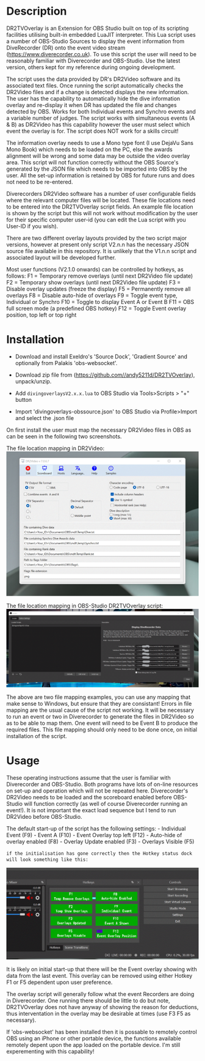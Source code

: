 # Description
DR2TVOverlay is an Extension for OBS Studio built on top of its scripting facilities utilising built-in embedded LuaJIT interpreter.
This Lua script uses a number of OBS-Studio Sources to display the event information from DiveRecorder (DR) onto
the event video stream (https://www.diverecorder.co.uk).  To use this script the user will need to be reasonably familiar
with Diverecorder and OBS-Studio.  Use the latest version, others kept for my reference during ongoing development.

The script uses the data provided by DR's DR2Video software and its associated text files.  Once running the script
automatically checks the DR2Video files and if a change is detected displays the new information.  The user has the 
capability to automatically hide the dive information overlay and re-display it when DR has updated the file and changes
detected by OBS.  Works for both Individual events and Synchro events and a variable number of judges.  The script works 
with simultaneous events (A & B) as DR2Video has this capability however the user must select which event the overlay is for.
The script does NOT work for a skills circuit!

The information overlay needs to use a Mono type font (I use DejaVu Sans Mono Book) which needs to be loaded on the PC, else
the awards alignment will be wrong and some data may be outside the video overlay area.  This script will not function 
correctly without the OBS Source's generated by the JSON file which needs to be imported into OBS by the user.  All the
set-up information is retained by OBS for future runs and does not need to be re-entered.

Diverecorders DR2Video software has a number of user configurable fields where the relevant computer files will be located. 
These file locations need to be entered into the DR2TVOverlay script fields.  An example file location is shown by the script
but this will not work without modification by the user for their specific computer user-id (you can edit the Lua script with
you User-ID if you wish).

There are two different overlay layouts provided by the two script major versions, however at present only script V2.n.n has
the necessary JSON source file available in this repository.  It is unlikely that the V1.n.n script and associated layout 
will be developed further.  

Most user functions (V2.1.0 onwards) can be controlled by hotkeys, as follows:
    F1 = Temporary remove overlays (until next DR2Video file update)
    F2 = Temporary show overlays (until next DR2Video file update)
    F3 = Disable overlay updates (freeze the display)
    F5 = Permanently remove all overlays
    F8 = Disable auto-hide of overlays
    F9 = Toggle event type, Individual or Synchro
    F10 = Toggle to display Event A or Event B
    F11 = OBS full screen mode (a predefined OBS hotkey)
    F12 = Toggle Event overlay position, top left or top right

# Installation 
- Download and install Exeldro's 'Source Dock', 'Gradient Source' and optionally from Palakis 'obs-websocket'.

- Download zip file from (https://github.com//andy5211d/DR2TVOverlay), unpack/unzip.
- Add `divingoverlaysV2.x.x.lua` to OBS Studio via Tools>Scripts > "+" button
- Import 'divingoverlays-obssource.json' to OBS Studio via Profile>Import and select the .json file

On first install the user must map the necessary DR2Video files in OBS as can be seen in the following two screenshots.

The file location mapping in DR2Video:
![gif](https://github.com/andy5211d/DR2TVOverlay/blob/main/gifs/DR2Videofilelocations.gif)

The file location mapping in OBS-Studio DR2TVOverlay script:
![gif](https://github.com/andy5211d/DR2TVOverlay/blob/main/gifs/OBSscriptfilelocations.gif)

The above are two file mapping examples, you can use any mapping that make sense to Windows, but ensure that they are
consistant!  Errors in file mapping are the usual cause of the script not working.  It will be necessary to run an
event or two in Diverecorder to generate the files in DR2Video so as to be able to map them. One event will need to be Event B
to produce the required files.  This file mapping should only need to be done once, on initial installation of the script. 

# Usage
These operating instructions assume that the user is familiar with Diverecorder and OBS-Studio.  Both programs have lots of
on-line resources on set-up and operation which will not be repeated here.  Diverecorder's DR2Video needs to be loaded and
the scoreboard enabled before OBS-Studio will function correctly (as well of course Diverecorder running an event!).  It is
not important the exact load sequence but I tend to run DR2Video before OBS-Studio.

The default start-up of the script has the following settings:
    - Individual Event (F9)
    - Event A (F10)
    - Event Overlay top left (F12)
    - Auto-hide of overlay enabled (F8)
    - Overlay Update enabled (F3)
    - Overlays Visible (F5)

    if the initialisation has gone correctly then the Hotkey status dock will look something like this:
![gif](https://github.com/andy5211d/DR2TVOverlay/blob/main/gifs/hotkeystatusdock.gif)

It is likely on initial start-up that there will be the Event overlay showing with data from the last event.  This overlay
can be removed using either Hotkey F1 or F5 dependent upon user preference.  

The overlay script will generally follow what the event Recorders are doing in Diverecorder.  One running there should be
little to do but note, DR2TVOverlay does not have anyway of showing the reason for deductions, thus interventation in the
overlay may be desirable at times (use F3 F5 as necessary).

If 'obs-websocket' has been installed then it is possable to remotely control OBS using an iPhone or other portable device, 
the functions available remotely depent upon the app loaded on the portable device.  I'm still experementing with this 
capability!  